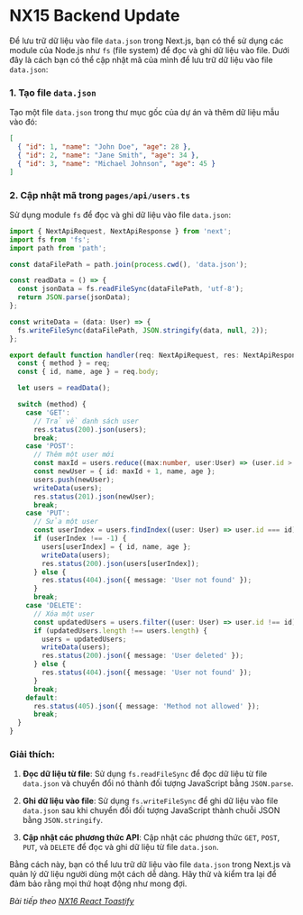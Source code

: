 # NX15 Backend Update

Để lưu trữ dữ liệu vào file `data.json` trong Next.js, bạn có thể sử dụng các module của Node.js như `fs` (file system) để đọc và ghi dữ liệu vào file. Dưới đây là cách bạn có thể cập nhật mã của mình để lưu trữ dữ liệu vào file `data.json`:

### 1. Tạo file `data.json`
Tạo một file `data.json` trong thư mục gốc của dự án và thêm dữ liệu mẫu vào đó:

```json
[
  { "id": 1, "name": "John Doe", "age": 28 },
  { "id": 2, "name": "Jane Smith", "age": 34 },
  { "id": 3, "name": "Michael Johnson", "age": 45 }
]
```

### 2. Cập nhật mã trong `pages/api/users.ts`
Sử dụng module `fs` để đọc và ghi dữ liệu vào file `data.json`:

```typescript
import { NextApiRequest, NextApiResponse } from 'next';
import fs from 'fs';
import path from 'path';

const dataFilePath = path.join(process.cwd(), 'data.json');

const readData = () => {
  const jsonData = fs.readFileSync(dataFilePath, 'utf-8');
  return JSON.parse(jsonData);
};

const writeData = (data: User) => {
  fs.writeFileSync(dataFilePath, JSON.stringify(data, null, 2));
};

export default function handler(req: NextApiRequest, res: NextApiResponse) {
  const { method } = req;
  const { id, name, age } = req.body;

  let users = readData();

  switch (method) {
    case 'GET':
      // Trả về danh sách user
      res.status(200).json(users);
      break;
    case 'POST':
      // Thêm một user mới
      const maxId = users.reduce((max:number, user:User) => (user.id > max ? user.id : max), 0);
      const newUser = { id: maxId + 1, name, age };
      users.push(newUser);
      writeData(users);
      res.status(201).json(newUser);
      break;
    case 'PUT':
      // Sửa một user
      const userIndex = users.findIndex((user: User) => user.id === id);
      if (userIndex !== -1) {
        users[userIndex] = { id, name, age };
        writeData(users);
        res.status(200).json(users[userIndex]);
      } else {
        res.status(404).json({ message: 'User not found' });
      }
      break;
    case 'DELETE':
      // Xóa một user
      const updatedUsers = users.filter((user: User) => user.id !== id);
      if (updatedUsers.length !== users.length) {
        users = updatedUsers;
        writeData(users);
        res.status(200).json({ message: 'User deleted' });
      } else {
        res.status(404).json({ message: 'User not found' });
      }
      break;
    default:
      res.status(405).json({ message: 'Method not allowed' });
      break;
  }
}
```

### Giải thích:

1. **Đọc dữ liệu từ file**: Sử dụng `fs.readFileSync` để đọc dữ liệu từ file `data.json` và chuyển đổi nó thành đối tượng JavaScript bằng `JSON.parse`.

2. **Ghi dữ liệu vào file**: Sử dụng `fs.writeFileSync` để ghi dữ liệu vào file `data.json` sau khi chuyển đổi đối tượng JavaScript thành chuỗi JSON bằng `JSON.stringify`.

3. **Cập nhật các phương thức API**: Cập nhật các phương thức `GET`, `POST`, `PUT`, và `DELETE` để đọc và ghi dữ liệu từ file `data.json`.

Bằng cách này, bạn có thể lưu trữ dữ liệu vào file `data.json` trong Next.js và quản lý dữ liệu người dùng một cách dễ dàng. Hãy thử và kiểm tra lại để đảm bảo rằng mọi thứ hoạt động như mong đợi.


*Bài tiếp theo [NX16 React Toastify](session_16_react_toastify.md)*

